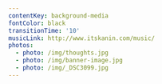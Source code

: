 ```yaml
---
contentKey: background-media
fontColor: black
transitionTime: '10'
musicLink: http://www.itskanin.com/music/
photos:
  - photo: /img/thoughts.jpg
  - photo: /img/banner-image.jpg
  - photo: /img/_DSC3099.jpg
---
```

